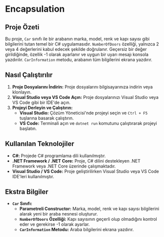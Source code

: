 # Encapsulation

## Proje Özeti

Bu proje, `Car` sınıfı ile bir arabanın marka, model, renk ve kapı sayısı gibi bilgilerini tutan temel bir C# uygulamasıdır. `NumberOfDoors` özelliği, yalnızca 2 veya 4 değerlerini kabul edecek şekilde doğrulanır. Geçersiz bir değer girildiğinde, özellik -1 olarak ayarlanır ve uygun bir uyarı mesajı konsola yazdırılır. `CarInformation` metodu, arabanın tüm bilgilerini ekrana yazdırır.

## Nasıl Çalıştırılır

1. **Proje Dosyalarını İndirin:** Proje dosyalarını bilgisayarınıza indirin veya klonlayın.
2. **Visual Studio veya VS Code Açın:** Proje dosyalarınızı Visual Studio veya VS Code gibi bir IDE'de açın.
3. **Projeyi Derleyin ve Çalıştırın:**
   - **Visual Studio:** Çözüm Yöneticisi'nde projeyi seçin ve `Ctrl + F5` tuşlarına basarak çalıştırın.
   - **VS Code:** Terminali açın ve `dotnet run` komutunu çalıştırarak projeyi başlatın.

## Kullanılan Teknolojiler

- **C#:** Projede C# programlama dili kullanılmıştır.
- **.NET Framework / .NET Core:** Proje, C# dilini destekleyen .NET Framework veya .NET Core üzerinde çalışmaktadır.
- **Visual Studio / VS Code:** Proje geliştirilirken Visual Studio veya VS Code IDE'leri kullanılmıştır.

## Ekstra Bilgiler

- **`Car` Sınıfı:**
  - **Parametreli Constructor:** Marka, model, renk ve kapı sayısı bilgilerini alarak yeni bir araba nesnesi oluşturur.
  - **`NumberOfDoors` Özelliği:** Kapı sayısının geçerli olup olmadığını kontrol eder ve gerekirse -1 olarak ayarlar.
  - **`CarInformation` Metodu:** Araba bilgilerini ekrana yazdırır.
